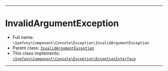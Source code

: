 ***

# InvalidArgumentException





* Full name: `\Symfony\Component\Console\Exception\InvalidArgumentException`
* Parent class: [`InvalidArgumentException`](../../../../InvalidArgumentException.md)
* This class implements:
[`\Symfony\Component\Console\Exception\ExceptionInterface`](./ExceptionInterface.md)






***

